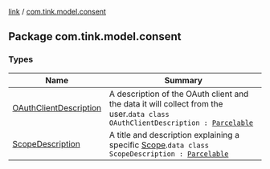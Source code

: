 [link](../index.md) / [com.tink.model.consent](./index.md)

## Package com.tink.model.consent

### Types

| Name | Summary |
|---|---|
| [OAuthClientDescription](-o-auth-client-description/index.md) | A description of the OAuth client and the data it will collect from the user.`data class OAuthClientDescription : `[`Parcelable`](https://developer.android.com/reference/android/os/Parcelable.html) |
| [ScopeDescription](-scope-description/index.md) | A title and description explaining a specific [Scope](../com.tink.model.user/-scope/index.md).`data class ScopeDescription : `[`Parcelable`](https://developer.android.com/reference/android/os/Parcelable.html) |
